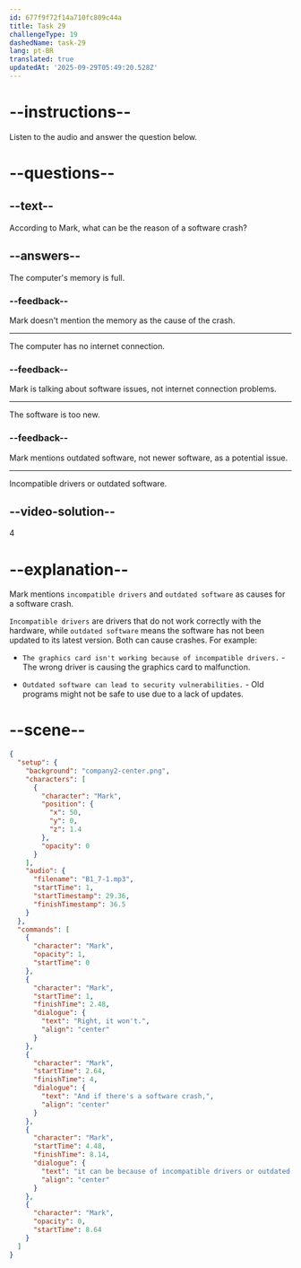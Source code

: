 ```yaml
---
id: 677f9f72f14a710fc809c44a
title: Task 29
challengeType: 19
dashedName: task-29
lang: pt-BR
translated: true
updatedAt: '2025-09-29T05:49:20.528Z'
---
```


<!-- (audio) Mark: Right, it won't. And if there's a software crash, it can be because of incompatible drivers or outdated software. -->

# --instructions--

Listen to the audio and answer the question below.

# --questions--

## --text--

According to Mark, what can be the reason of a software crash?

## --answers--

The computer's memory is full.

### --feedback--

Mark doesn't mention the memory as the cause of the crash.

---

The computer has no internet connection.

### --feedback--

Mark is talking about software issues, not internet connection problems.

---

The software is too new.

### --feedback--

Mark mentions outdated software, not newer software, as a potential issue.

---

Incompatible drivers or outdated software.

## --video-solution--

4

# --explanation--

Mark mentions `incompatible drivers` and `outdated software` as causes for a software crash.

`Incompatible drivers` are drivers that do not work correctly with the hardware, while `outdated software` means the software has not been updated to its latest version. Both can cause crashes. For example:

- `The graphics card isn't working because of incompatible drivers.` - The wrong driver is causing the graphics card to malfunction.

- `Outdated software can lead to security vulnerabilities.` - Old programs might not be safe to use due to a lack of updates.


# --scene--

```json
{
  "setup": {
    "background": "company2-center.png",
    "characters": [
      {
        "character": "Mark",
        "position": {
          "x": 50,
          "y": 0,
          "z": 1.4
        },
        "opacity": 0
      }
    ],
    "audio": {
      "filename": "B1_7-1.mp3",
      "startTime": 1,
      "startTimestamp": 29.36,
      "finishTimestamp": 36.5
    }
  },
  "commands": [
    {
      "character": "Mark",
      "opacity": 1,
      "startTime": 0
    },
    {
      "character": "Mark",
      "startTime": 1,
      "finishTime": 2.48,
      "dialogue": {
        "text": "Right, it won't.",
        "align": "center"
      }
    },
    {
      "character": "Mark",
      "startTime": 2.64,
      "finishTime": 4,
      "dialogue": {
        "text": "And if there's a software crash,",
        "align": "center"
      }
    },
    {
      "character": "Mark",
      "startTime": 4.48,
      "finishTime": 8.14,
      "dialogue": {
        "text": "it can be because of incompatible drivers or outdated software.",
        "align": "center"
      }
    },
    {
      "character": "Mark",
      "opacity": 0,
      "startTime": 8.64
    }
  ]
}
```
